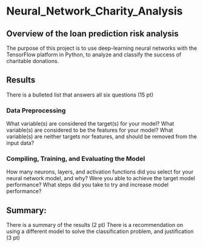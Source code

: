 # Neural_Network_Charity_Analysis

## Overview of the loan prediction risk analysis
The purpose of this project is to use deep-learning neural networks with the TensorFlow platform in Python, to analyze and classify the success of charitable donations.

## Results
There is a bulleted list that answers all six questions (15 pt)
### Data Preprocessing
What variable(s) are considered the target(s) for your model?
What variable(s) are considered to be the features for your model?
What variable(s) are neither targets nor features, and should be removed from the input data?
### Compiling, Training, and Evaluating the Model
How many neurons, layers, and activation functions did you select for your neural network model, and why?
Were you able to achieve the target model performance?
What steps did you take to try and increase model performance?


## Summary:

There is a summary of the results (2 pt)
There is a recommendation on using a different model to solve the classification problem, and justification (3 pt)
